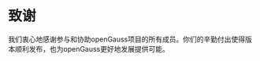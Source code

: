 # 致谢<a name="ZH-CN_TOPIC_0000001162739900"></a>

我们衷心地感谢参与和协助openGauss项目的所有成员。你们的辛勤付出使得版本顺利发布，也为openGauss更好地发展提供可能。

